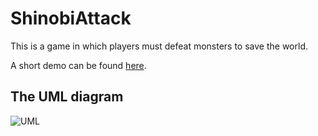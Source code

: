# ShinobiAttack

This is a game in which players must defeat monsters to save the world.

A short demo can be found [here](https://youtu.be/W6SENC5Kdzo).

## The UML diagram

![UML](https://github.com/GCipry3/ShinobiAttack/blob/master/Documentation/UML_Diagram.png)
